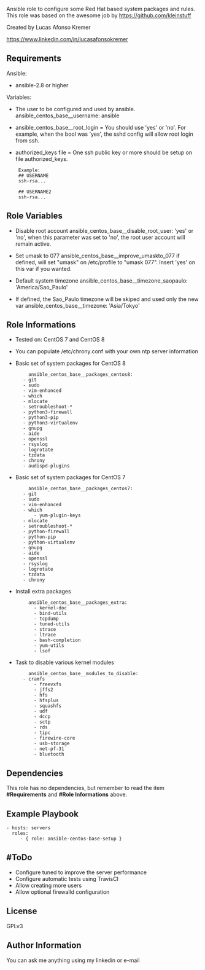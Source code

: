 Ansible role to configure some Red Hat based system packages and rules.
This role was based on the awesome job by https://github.com/kleinstuff

Created by Lucas Afonso Kremer

https://www.linkedin.com/in/lucasafonsokremer

Requirements
------------

Ansible:

* ansible-2.8 or higher

Variables:

* The user to be configured and used by ansible.
        ansible_centos_base__username: ansible

* ansible_centos_base__root_login = You should use 'yes' or 'no'. For example, when the bool was 'yes', the sshd config will allow root login from ssh.

* authorized_keys file = One ssh public key or more should be setup on file authorized_keys.
       

       Example:
       ## USERNAME
       ssh-rsa...

       ## USERNAME2
       ssh-rsa...

Role Variables
--------------

* Disable root account
        ansible_centos_base__disable_root_user: 'yes' or 'no', when this parameter was set to 'no', the root user account will remain active.

* Set umask to 077
        ansible_centos_base__improve_umaskto_077 if defined, will set "umask" on /etc/profile to "umask 077". Insert 'yes' on this var if you wanted.

* Default system timezone
        ansible_centos_base__timezone_saopaulo: 'America/Sao_Paulo'

* If defined, the Sao_Paulo timezone will be skiped and used only the new var
        ansible_centos_base__timezone: 'Asia/Tokyo'


Role Informations
--------------

* Tested on: CentOS 7 and CentOS 8

* You can populate /etc/chrony.conf with your own ntp server information

* Basic set of system packages for CentOS 8

```        
        ansible_centos_base__packages_centos8:
  	  - git
  	  - sudo
  	  - vim-enhanced
  	  - which
 	  - mlocate
  	  - setroubleshoot-*
  	  - python3-firewall
  	  - python3-pip
  	  - python3-virtualenv
  	  - gnupg
  	  - aide
  	  - openssl
  	  - rsyslog
  	  - logrotate
  	  - tzdata
  	  - chrony
  	  - audispd-plugins
```

* Basic set of system packages for CentOS 7

```
        ansible_centos_base__packages_centos7:
  	  - git
  	  - sudo
  	  - vim-enhanced
  	  - which
          - yum-plugin-keys
 	  - mlocate
  	  - setroubleshoot-*
  	  - python-firewall
  	  - python-pip
  	  - python-virtualenv
  	  - gnupg
  	  - aide
  	  - openssl
  	  - rsyslog
  	  - logrotate
  	  - tzdata
  	  - chrony
```

* Install extra packages

```
        ansible_centos_base__packages_extra:
          - kernel-doc
          - bind-utils
          - tcpdump
          - tuned-utils
          - strace
          - ltrace
          - bash-completion
          - yum-utils
          - lsof
```

*  Task to disable various kernel modules

```
        ansible_centos_base__modules_to_disable:
  	  - cramfs
          - freevxfs
          - jffs2
          - hfs
          - hfsplus
          - squashfs
          - udf
          - dccp
          - sctp
          - rds
          - tipc
          - firewire-core
          - usb-storage
          - net-pf-31
          - bluetooth
```

Dependencies
------------

This role has no dependencies, but remember to read the item **#Requirements** and **#Role Informations** above.

Example Playbook
----------------

    - hosts: servers
      roles:
         - { role: ansible-centos-base-setup }

#ToDo
-----
 - Configure tuned to improve the server performance
 - Configure automatic tests using TravisCI
 - Allow creating more users
 - Allow optional firewalld configuration

License
-------

GPLv3

Author Information
------------------

You can ask me anything using my linkedin or e-mail
